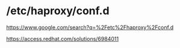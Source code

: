 # /etc/haproxy/conf.d
https://www.google.com/search?q=%2Fetc%2Fhaproxy%2Fconf.d

https://access.redhat.com/solutions/6984011
